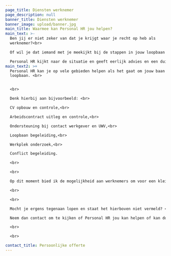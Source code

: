 ```yaml
---
page_title: Diensten werknemer
page_description: null
banner_title: Diensten werknemer
banner_image: upload/banner.jpg
main_title: Waarmee kan Personal HR jou helpen?
main_text: >-
  Ben jij er niet zeker van dat je krijgt waar je recht op heb als
  werknemer?<br>

  Of wil je dat iemand met je meekijkt bij de stappen in jouw loopbaan of verzuim. <br>

  Personal HR kijkt naar de situatie en geeft eerlijk advies en een duidelijk stappenplan.
main_text2: >+
  Personal HR kan je op vele gebieden helpen als het gaat om jouw baan of
  loopbaan. <br>


  <br>

  Denk hierbij aan bijvoorbeeld: <br>

  CV opbouw en controle,<br>

  Arbeidscontract uitleg en controle,<br>

  Ondersteuning bij contact werkgever en UWV,<br>

  Loopbaan begeleiding,<br>

  Werkplek onderzoek,<br>

  Conflict begeleiding.

  <br>

  <br>

  Op dit moment bied ik de mogelijkheid aan werknemers om voor een klein bedrag per maand voor een jaar vragen te kunnen stellen in deze onderwerpen.

  <br>

  <br>

  Mocht je ergens tegenaan lopen en staat het hierboven niet vermeld? <br>

  Neem dan contact om te kijken of Personal HR jou kan helpen of kan doorverwijzen naar wie jou wel kan helpen.

  <br>

  <br>

contact_title: Persoonlijke offerte
---
```

